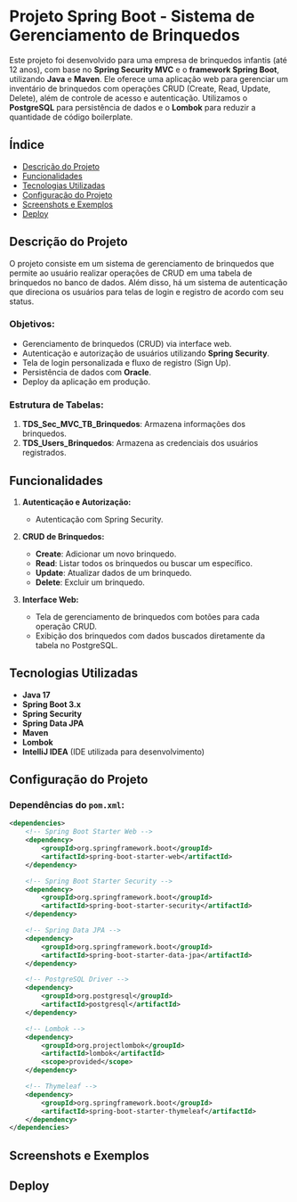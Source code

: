 # Projeto Spring Boot - Sistema de Gerenciamento de Brinquedos

Este projeto foi desenvolvido para uma empresa de brinquedos infantis (até 12 anos), com base no **Spring Security MVC** e o **framework Spring Boot**, utilizando **Java** e **Maven**. Ele oferece uma aplicação web para gerenciar um inventário de brinquedos com operações CRUD (Create, Read, Update, Delete), além de controle de acesso e autenticação. Utilizamos o **PostgreSQL** para persistência de dados e o **Lombok** para reduzir a quantidade de código boilerplate.

## Índice
- [Descrição do Projeto](#descrição-do-projeto)
- [Funcionalidades](#funcionalidades)
- [Tecnologias Utilizadas](#tecnologias-utilizadas)
- [Configuração do Projeto](#configuração-do-projeto)
- [Screenshots e Exemplos](#screenshots-e-exemplos)
- [Deploy](#deploy)

## Descrição do Projeto

O projeto consiste em um sistema de gerenciamento de brinquedos que permite ao usuário realizar operações de CRUD em uma tabela de brinquedos no banco de dados. Além disso, há um sistema de autenticação que direciona os usuários para telas de login e registro de acordo com seu status.

### Objetivos:
- Gerenciamento de brinquedos (CRUD) via interface web.
- Autenticação e autorização de usuários utilizando **Spring Security**.
- Tela de login personalizada e fluxo de registro (Sign Up).
- Persistência de dados com **Oracle**.
- Deploy da aplicação em produção.

### Estrutura de Tabelas:
1. **TDS_Sec_MVC_TB_Brinquedos**: Armazena informações dos brinquedos.
2. **TDS_Users_Brinquedos**: Armazena as credenciais dos usuários registrados.

## Funcionalidades

1. **Autenticação e Autorização:**
   - Autenticação com Spring Security.

2. **CRUD de Brinquedos:**
   - **Create**: Adicionar um novo brinquedo.
   - **Read**: Listar todos os brinquedos ou buscar um específico.
   - **Update**: Atualizar dados de um brinquedo.
   - **Delete**: Excluir um brinquedo.

3. **Interface Web:**
   - Tela de gerenciamento de brinquedos com botões para cada operação CRUD.
   - Exibição dos brinquedos com dados buscados diretamente da tabela no PostgreSQL.

## Tecnologias Utilizadas

- **Java 17**
- **Spring Boot 3.x**
- **Spring Security**
- **Spring Data JPA**
- **Maven**
- **Lombok**
- **IntelliJ IDEA** (IDE utilizada para desenvolvimento)

## Configuração do Projeto

### Dependências do `pom.xml`:

```xml
<dependencies>
    <!-- Spring Boot Starter Web -->
    <dependency>
        <groupId>org.springframework.boot</groupId>
        <artifactId>spring-boot-starter-web</artifactId>
    </dependency>

    <!-- Spring Boot Starter Security -->
    <dependency>
        <groupId>org.springframework.boot</groupId>
        <artifactId>spring-boot-starter-security</artifactId>
    </dependency>

    <!-- Spring Data JPA -->
    <dependency>
        <groupId>org.springframework.boot</groupId>
        <artifactId>spring-boot-starter-data-jpa</artifactId>
    </dependency>

    <!-- PostgreSQL Driver -->
    <dependency>
        <groupId>org.postgresql</groupId>
        <artifactId>postgresql</artifactId>
    </dependency>

    <!-- Lombok -->
    <dependency>
        <groupId>org.projectlombok</groupId>
        <artifactId>lombok</artifactId>
        <scope>provided</scope>
    </dependency>

    <!-- Thymeleaf -->
    <dependency>
        <groupId>org.springframework.boot</groupId>
        <artifactId>spring-boot-starter-thymeleaf</artifactId>
    </dependency>
</dependencies>
```

## Screenshots e Exemplos

## Deploy
